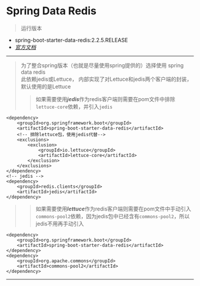 # Spring Data Redis
> 运行版本
- spring-boot-starter-data-redis:2.2.5.RELEASE   
- *[官方文档](https://docs.spring.io/spring-data/redis/docs/2.2.5.RELEASE/reference/html/#)*
---
> 为了整合spring版本（也就是尽量使用spring提供的）选择使用 spring data redis   
> 此依赖jedis或Lettuce， 内部实现了对Lettuce和jedis两个客户端的封装，默认使用的是Lettuce  
>> 如果需要使用***jedis***作为redis客户端则需要在pom文件中排除`lettuce-core`依赖，并引入`jedis`
```
<dependency>
    <groupId>org.springframework.boot</groupId>
    <artifactId>spring-boot-starter-data-redis</artifactId>
    <!-- 排除lettuce包，使用jedis代替-->
    <exclusions>
        <exclusion>
            <groupId>io.lettuce</groupId>
            <artifactId>lettuce-core</artifactId>
        </exclusion>
    </exclusions>
</dependency>
<!-- jedis -->
<dependency>
    <groupId>redis.clients</groupId>
    <artifactId>jedis</artifactId>
</dependency>
``` 
>> 如果需要使用***lettuce***作为redis客户端则需要在pom文件中手动引入`commons-pool2`依赖，因为jedis包中已经含有`commons-pool2`，所以jedis不用再手动引入
```
<dependency>
    <groupId>org.springframework.boot</groupId>
    <artifactId>spring-boot-starter-data-redis</artifactId>
</dependency>
<dependency>
    <groupId>org.apache.commons</groupId>
    <artifactId>commons-pool2</artifactId>
</dependency>
``` 
---



